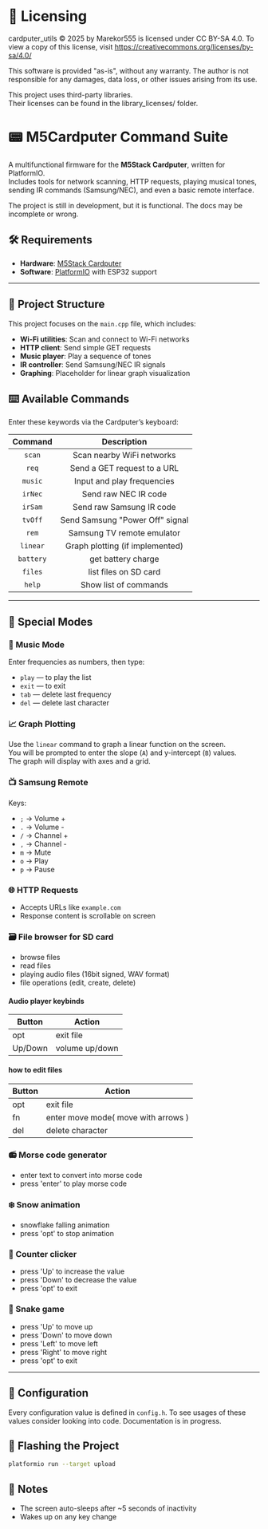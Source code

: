 
# 📄 Licensing

cardputer_utils  © 2025 by Marekor555 is licensed under CC BY-SA 4.0. To view a copy of this license, visit https://creativecommons.org/licenses/by-sa/4.0/

This software is provided "as-is", without any warranty. The author is not responsible for any damages, data loss, or other issues arising from its use.


This project uses third-party libraries.  
Their licenses can be found in the library_licenses/ folder.

# 📟 M5Cardputer Command Suite

A multifunctional firmware for the **M5Stack Cardputer**, written for PlatformIO.  
Includes tools for network scanning, HTTP requests, playing musical tones, sending IR commands (Samsung/NEC), and even a
basic remote interface.

The project is still in development, but it is functional. The docs may be incomplete or wrong.

## 🛠 Requirements

- **Hardware**: [M5Stack Cardputer](https://shop.m5stack.com/products/m5cardputer-esp32-s3)
- **Software**: [PlatformIO](https://platformio.org/) with ESP32 support

---

## 📁 Project Structure

This project focuses on the `main.cpp` file, which includes:

- **Wi-Fi utilities**: Scan and connect to Wi-Fi networks
- **HTTP client**: Send simple GET requests
- **Music player**: Play a sequence of tones
- **IR controller**: Send Samsung/NEC IR signals
- **Graphing**: Placeholder for linear graph visualization

## ⌨️ Available Commands

Enter these keywords via the Cardputer’s keyboard:

|  Command  |           Description           |
|:---------:|:-------------------------------:|
|  `scan`   |    Scan nearby WiFi networks    |
|   `req`   |   Send a GET request to a URL   |
|  `music`  |   Input and play frequencies    |
|  `irNec`  |      Send raw NEC IR code       |
|  `irSam`  |    Send raw Samsung IR code     |
|  `tvOff`  | Send Samsung "Power Off" signal |
|   `rem`   |   Samsung TV remote emulator    |
| `linear`  | Graph plotting (if implemented) |
| `battery` |       get battery charge        |
|  `files`  |      list files on SD card      |
|  `help`   |      Show list of commands      |

---

## 🧪 Special Modes

### 🎵 Music Mode

Enter frequencies as numbers, then type:

- `play` — to play the list
- `exit` — to exit
- `tab` — delete last frequency
- `del` — delete last character

### 📈 Graph Plotting

Use the `linear` command to graph a linear function on the screen.  
You will be prompted to enter the slope (`A`) and y-intercept (`B`) values.  
The graph will display with axes and a grid.

### 📺 Samsung Remote

Keys:

- `;` → Volume +
- `.` → Volume -
- `/` → Channel +
- `,` → Channel -
- `m` → Mute
- `o` → Play
- `p` → Pause

### 🌐 HTTP Requests

- Accepts URLs like `example.com`
- Response content is scrollable on screen

### 🗃️ File browser for SD card

- browse files
- read files
- playing audio files (16bit signed, WAV format)
- file operations (edit, create, delete)

#### Audio player keybinds
| Button  | Action         |
|---------|----------------|
| opt     | exit file      |
| Up/Down | volume up/down |

#### how to edit files
| Button | Action                              |
|--------|-------------------------------------|
| opt    | exit file                           |
| fn     | enter move mode( move with arrows ) |
| del    | delete character                    |

### 📻 Morse code generator

- enter text to convert into morse code
- press 'enter' to play morse code

### ❄️ Snow animation

- snowflake falling animation
- press 'opt' to stop animation

### 🧮 Counter clicker

- press 'Up' to increase the value
- press 'Down' to decrease the value
- press 'opt' to exit 

### 🐍 Snake game

- press 'Up' to move up
- press 'Down' to move down
- press 'Left' to move left
- press 'Right' to move right
- press 'opt' to exit

---

## 🔧 Configuration

Every configuration value is defined in `config.h`. To see usages of these values consider looking into code.
Documentation is in progress.

## 🚀 Flashing the Project

```bash
platformio run --target upload
```

## 🧠 Notes

- The screen auto-sleeps after ~5 seconds of inactivity
- Wakes up on any key change